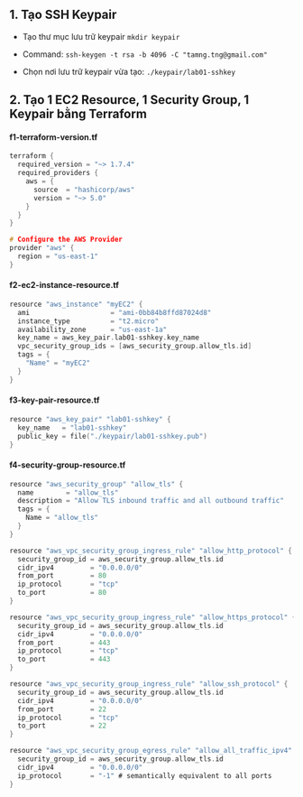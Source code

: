 ## 1. Tạo SSH Keypair
- Tạo thư mục lưu trữ keypair
    `mkdir keypair`

>
- Command:
`ssh-keygen -t rsa -b 4096 -C "tamng.tng@gmail.com"`
>
- Chọn nơi lưu trữ keypair vừa tạo: `./keypair/lab01-sshkey`
>
## 2. Tạo 1 EC2 Resource, 1 Security Group, 1 Keypair bằng Terraform

#### f1-terraform-version.tf

```c
terraform {
  required_version = "~> 1.7.4"
  required_providers {
    aws = {
      source  = "hashicorp/aws"
      version = "~> 5.0"
    }
  }
}

# Configure the AWS Provider
provider "aws" {
  region = "us-east-1"
}
```

#### f2-ec2-instance-resource.tf
```c
resource "aws_instance" "myEC2" {
  ami                    = "ami-0bb84b8ffd87024d8"
  instance_type          = "t2.micro"
  availability_zone      = "us-east-1a"
  key_name = aws_key_pair.lab01-sshkey.key_name
  vpc_security_group_ids = [aws_security_group.allow_tls.id]
  tags = {
    "Name" = "myEC2"
  }
}
```

#### f3-key-pair-resource.tf

```c
resource "aws_key_pair" "lab01-sshkey" {
  key_name   = "lab01-sshkey"
  public_key = file("./keypair/lab01-sshkey.pub")
}
```

#### f4-security-group-resource.tf
```c
resource "aws_security_group" "allow_tls" {
  name        = "allow_tls"
  description = "Allow TLS inbound traffic and all outbound traffic"
  tags = {
    Name = "allow_tls"
  }
}

resource "aws_vpc_security_group_ingress_rule" "allow_http_protocol" {
  security_group_id = aws_security_group.allow_tls.id
  cidr_ipv4         = "0.0.0.0/0"
  from_port         = 80
  ip_protocol       = "tcp"
  to_port           = 80
}

resource "aws_vpc_security_group_ingress_rule" "allow_https_protocol" {
  security_group_id = aws_security_group.allow_tls.id
  cidr_ipv4         = "0.0.0.0/0"
  from_port         = 443
  ip_protocol       = "tcp"
  to_port           = 443
}

resource "aws_vpc_security_group_ingress_rule" "allow_ssh_protocol" {
  security_group_id = aws_security_group.allow_tls.id
  cidr_ipv4         = "0.0.0.0/0"
  from_port         = 22
  ip_protocol       = "tcp"
  to_port           = 22
}

resource "aws_vpc_security_group_egress_rule" "allow_all_traffic_ipv4" {
  security_group_id = aws_security_group.allow_tls.id
  cidr_ipv4         = "0.0.0.0/0"
  ip_protocol       = "-1" # semantically equivalent to all ports
}
```

